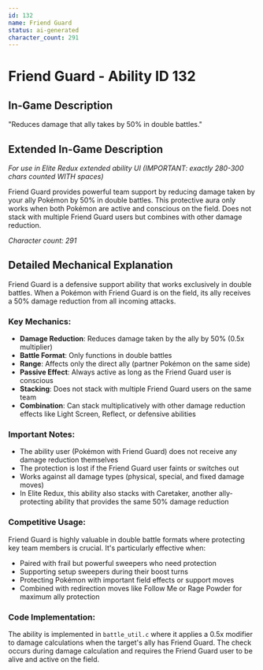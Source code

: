 ```yaml
---
id: 132
name: Friend Guard
status: ai-generated
character_count: 291
---
```


# Friend Guard - Ability ID 132

## In-Game Description
"Reduces damage that ally takes by 50% in double battles."

## Extended In-Game Description
*For use in Elite Redux extended ability UI (IMPORTANT: exactly 280-300 chars counted WITH spaces)*

Friend Guard provides powerful team support by reducing damage taken by your ally Pokémon by 50% in double battles. This protective aura only works when both Pokémon are active and conscious on the field. Does not stack with multiple Friend Guard users but combines with other damage reduction.

*Character count: 291*

## Detailed Mechanical Explanation

Friend Guard is a defensive support ability that works exclusively in double battles. When a Pokémon with Friend Guard is on the field, its ally receives a 50% damage reduction from all incoming attacks.

### Key Mechanics:
- **Damage Reduction**: Reduces damage taken by the ally by 50% (0.5x multiplier)
- **Battle Format**: Only functions in double battles
- **Range**: Affects only the direct ally (partner Pokémon on the same side)
- **Passive Effect**: Always active as long as the Friend Guard user is conscious
- **Stacking**: Does not stack with multiple Friend Guard users on the same team
- **Combination**: Can stack multiplicatively with other damage reduction effects like Light Screen, Reflect, or defensive abilities

### Important Notes:
- The ability user (Pokémon with Friend Guard) does not receive any damage reduction themselves
- The protection is lost if the Friend Guard user faints or switches out
- Works against all damage types (physical, special, and fixed damage moves)
- In Elite Redux, this ability also stacks with Caretaker, another ally-protecting ability that provides the same 50% damage reduction

### Competitive Usage:
Friend Guard is highly valuable in double battle formats where protecting key team members is crucial. It's particularly effective when:
- Paired with frail but powerful sweepers who need protection
- Supporting setup sweepers during their boost turns
- Protecting Pokémon with important field effects or support moves
- Combined with redirection moves like Follow Me or Rage Powder for maximum ally protection

### Code Implementation:
The ability is implemented in `battle_util.c` where it applies a 0.5x modifier to damage calculations when the target's ally has Friend Guard. The check occurs during damage calculation and requires the Friend Guard user to be alive and active on the field.